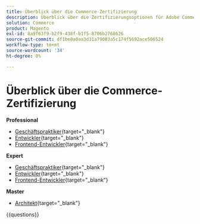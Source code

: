 ```yaml
---
title: Überblick über die Commerce-Zertifizierung
description: Überblick über die Zertifizierungsoptionen für Adobe Commerce
solution: Commerce
product: Magento
exl-id: 8a9f63f9-b2f9-438f-b1f5-8706b2768626
source-git-commit: df1be8a0aa3d31a79083a5c174f5692ace506524
workflow-type: tm+mt
source-wordcount: '34'
ht-degree: 0%

---
```


# Überblick über die Commerce-Zertifizierung

**Professional**

* [Geschäftspraktiker](https://certification.adobe.com/certification/business-practitioner-professional){target="_blank"} <!--AD0-E712-->
* [Entwickler](https://certification.adobe.com/certification/commerce-developer-professional){target="_blank"} <!--AD0-E717-->
* [Frontend-Entwickler](https://certification.adobe.com/certification/front-end-developer-professional){target="_blank"} <!--AD0-E721-->

**Expert**

* [Geschäftspraktiker](https://certification.adobe.com/certification/adobe-commerce-business-practitioner-expert){target="_blank"} <!--AD0-E708-->
* [Entwickler](https://certification.adobe.com/certification/adobe-commerce-developer-expert){target="_blank"} <!--AD0-E716-->
* [Frontend-Entwickler](https://certification.adobe.com/certification/front-end-developer-expert){target="_blank"} <!--AD0-E720-->

**Master**

* [Architekt](https://certification.adobe.com/certification/commerce-architect-master){target="_blank"} <!--AD0-E722-->

{{questions}}

